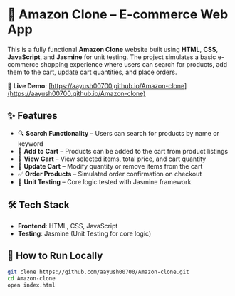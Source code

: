 # 🛒 Amazon Clone – E-commerce Web App

This is a fully functional **Amazon Clone** website built using **HTML**, **CSS**, **JavaScript**, and **Jasmine** for unit testing. The project simulates a basic e-commerce shopping experience where users can search for products, add them to the cart, update cart quantities, and place orders.

🔗 **Live Demo**: [https://aayush00700.github.io/Amazon-clone](https://aayush00700.github.io/Amazon-clone)

## ✨ Features

- 🔍 **Search Functionality** – Users can search for products by name or keyword
- 🛒 **Add to Cart** – Products can be added to the cart from product listings
- 🧾 **View Cart** – View selected items, total price, and cart quantity
- 🔁 **Update Cart** – Modify quantity or remove items from the cart
- ✅ **Order Products** – Simulated order confirmation on checkout
- 🧪 **Unit Testing** – Core logic tested with Jasmine framework

## 🛠 Tech Stack

- **Frontend**: HTML, CSS, JavaScript
- **Testing**: Jasmine (Unit Testing for core logic)

## 📁 How to Run Locally

```bash
git clone https://github.com/aayush00700/Amazon-clone.git
cd Amazon-clone
open index.html
